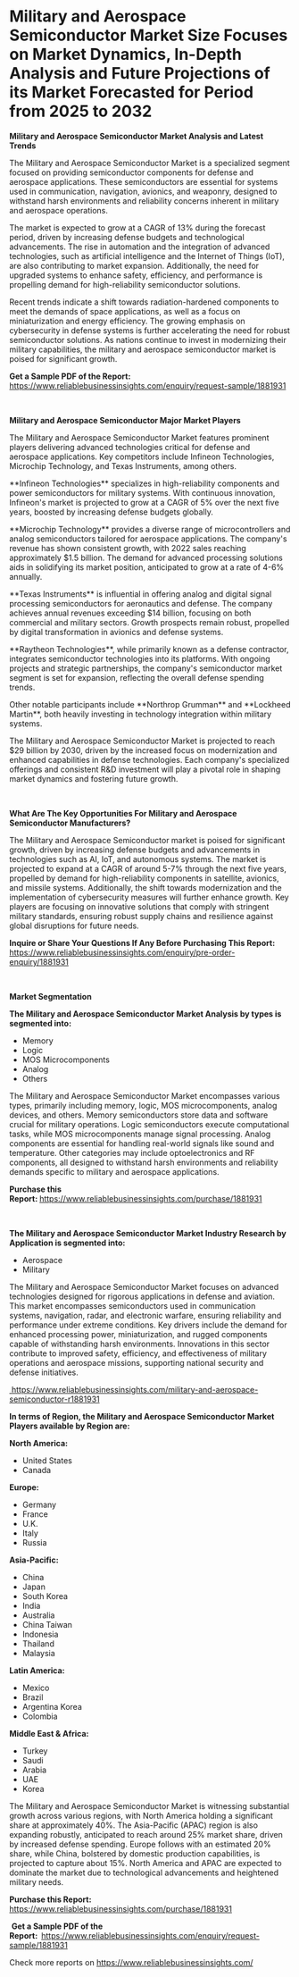 <p><h1>Military and Aerospace Semiconductor Market Size Focuses on Market Dynamics, In-Depth Analysis and Future Projections of its Market Forecasted for Period from 2025 to 2032</h1></p><p><strong>Military and Aerospace Semiconductor Market Analysis and Latest Trends</strong></p>
<p><p>The Military and Aerospace Semiconductor Market is a specialized segment focused on providing semiconductor components for defense and aerospace applications. These semiconductors are essential for systems used in communication, navigation, avionics, and weaponry, designed to withstand harsh environments and reliability concerns inherent in military and aerospace operations. </p><p>The market is expected to grow at a CAGR of 13% during the forecast period, driven by increasing defense budgets and technological advancements. The rise in automation and the integration of advanced technologies, such as artificial intelligence and the Internet of Things (IoT), are also contributing to market expansion. Additionally, the need for upgraded systems to enhance safety, efficiency, and performance is propelling demand for high-reliability semiconductor solutions. </p><p>Recent trends indicate a shift towards radiation-hardened components to meet the demands of space applications, as well as a focus on miniaturization and energy efficiency. The growing emphasis on cybersecurity in defense systems is further accelerating the need for robust semiconductor solutions. As nations continue to invest in modernizing their military capabilities, the military and aerospace semiconductor market is poised for significant growth.</p></p>
<p><strong>Get a Sample PDF of the Report:&nbsp;</strong> <a href="https://www.reliablebusinessinsights.com/enquiry/request-sample/1881931?utm_campaign=3385&utm_medium=2&utm_source=Github&utm_content=ia&utm_term=07042025&utm_id=military-and-aerospace-semiconductor">https://www.reliablebusinessinsights.com/enquiry/request-sample/1881931</a></p>
<p>&nbsp;</p>
<p><strong>Military and Aerospace Semiconductor Major Market Players</strong></p>
<p><p>The Military and Aerospace Semiconductor Market features prominent players delivering advanced technologies critical for defense and aerospace applications. Key competitors include Infineon Technologies, Microchip Technology, and Texas Instruments, among others.</p><p>**Infineon Technologies** specializes in high-reliability components and power semiconductors for military systems. With continuous innovation, Infineon's market is projected to grow at a CAGR of 5% over the next five years, boosted by increasing defense budgets globally.</p><p>**Microchip Technology** provides a diverse range of microcontrollers and analog semiconductors tailored for aerospace applications. The company's revenue has shown consistent growth, with 2022 sales reaching approximately $1.5 billion. The demand for advanced processing solutions aids in solidifying its market position, anticipated to grow at a rate of 4-6% annually.</p><p>**Texas Instruments** is influential in offering analog and digital signal processing semiconductors for aeronautics and defense. The company achieves annual revenues exceeding $14 billion, focusing on both commercial and military sectors. Growth prospects remain robust, propelled by digital transformation in avionics and defense systems.</p><p>**Raytheon Technologies**, while primarily known as a defense contractor, integrates semiconductor technologies into its platforms. With ongoing projects and strategic partnerships, the company's semiconductor market segment is set for expansion, reflecting the overall defense spending trends. </p><p>Other notable participants include **Northrop Grumman** and **Lockheed Martin**, both heavily investing in technology integration within military systems.</p><p>The Military and Aerospace Semiconductor Market is projected to reach $29 billion by 2030, driven by the increased focus on modernization and enhanced capabilities in defense technologies. Each company's specialized offerings and consistent R&D investment will play a pivotal role in shaping market dynamics and fostering future growth.</p></p>
<p>&nbsp;</p>
<p><strong>What Are The Key Opportunities For Military and Aerospace Semiconductor Manufacturers?</strong></p>
<p><p>The Military and Aerospace Semiconductor market is poised for significant growth, driven by increasing defense budgets and advancements in technologies such as AI, IoT, and autonomous systems. The market is projected to expand at a CAGR of around 5-7% through the next five years, propelled by demand for high-reliability components in satellite, avionics, and missile systems. Additionally, the shift towards modernization and the implementation of cybersecurity measures will further enhance growth. Key players are focusing on innovative solutions that comply with stringent military standards, ensuring robust supply chains and resilience against global disruptions for future needs.</p></p>
<p><strong>Inquire or Share Your Questions If Any Before Purchasing This Report:</strong> <a href="https://www.reliablebusinessinsights.com/enquiry/pre-order-enquiry/1881931?utm_campaign=3385&utm_medium=2&utm_source=Github&utm_content=ia&utm_term=07042025&utm_id=military-and-aerospace-semiconductor">https://www.reliablebusinessinsights.com/enquiry/pre-order-enquiry/1881931</a></p>
<p>&nbsp;</p>
<p><strong>Market Segmentation</strong></p>
<p><strong>The Military and Aerospace Semiconductor Market Analysis by types is segmented into:</strong></p>
<p><ul><li>Memory</li><li>Logic</li><li>MOS Microcomponents</li><li>Analog</li><li>Others</li></ul></p>
<p><p>The Military and Aerospace Semiconductor Market encompasses various types, primarily including memory, logic, MOS microcomponents, analog devices, and others. Memory semiconductors store data and software crucial for military operations. Logic semiconductors execute computational tasks, while MOS microcomponents manage signal processing. Analog components are essential for handling real-world signals like sound and temperature. Other categories may include optoelectronics and RF components, all designed to withstand harsh environments and reliability demands specific to military and aerospace applications.</p></p>
<p><strong>Purchase this Report:&nbsp;</strong><a href="https://www.reliablebusinessinsights.com/purchase/1881931?utm_campaign=3385&utm_medium=2&utm_source=Github&utm_content=ia&utm_term=07042025&utm_id=military-and-aerospace-semiconductor">https://www.reliablebusinessinsights.com/purchase/1881931</a></p>
<p>&nbsp;</p>
<p><strong>The Military and Aerospace Semiconductor Market Industry Research by Application is segmented into:</strong></p>
<p><ul><li>Aerospace</li><li>Military</li></ul></p>
<p><p>The Military and Aerospace Semiconductor Market focuses on advanced technologies designed for rigorous applications in defense and aviation. This market encompasses semiconductors used in communication systems, navigation, radar, and electronic warfare, ensuring reliability and performance under extreme conditions. Key drivers include the demand for enhanced processing power, miniaturization, and rugged components capable of withstanding harsh environments. Innovations in this sector contribute to improved safety, efficiency, and effectiveness of military operations and aerospace missions, supporting national security and defense initiatives.</p></p>
<p><a href="https://www.reliablebusinessinsights.com/military-and-aerospace-semiconductor-r1881931?utm_campaign=3385&utm_medium=2&utm_source=Github&utm_content=ia&utm_term=07042025&utm_id=military-and-aerospace-semiconductor">&nbsp;https://www.reliablebusinessinsights.com/military-and-aerospace-semiconductor-r1881931</a></p>
<p><strong>In terms of Region, the Military and Aerospace Semiconductor Market Players available by Region are:</strong></p>
<p>
    <p> <strong> North America: </strong>
        <ul>
            <li>United States</li>
            <li>Canada</li>
        </ul>
        </p> 
    <p> <strong> Europe: </strong>
        <ul>
            <li>Germany</li>
            <li>France</li>
            <li>U.K.</li>
            <li>Italy</li>
            <li>Russia</li>
        </ul>
        </p> 
    <p> <strong> Asia-Pacific: </strong>
        <ul>
            <li>China</li>
            <li>Japan</li>
            <li>South Korea</li>
            <li>India</li>
            <li>Australia</li>
            <li>China Taiwan</li>
            <li>Indonesia</li>
            <li>Thailand</li>
            <li>Malaysia</li>
        </ul>
        </p> 
    <p> <strong> Latin America: </strong>
        <ul>
            <li>Mexico</li>
            <li>Brazil</li>
            <li>Argentina Korea</li>
            <li>Colombia</li>
        </ul>
        </p> 
    <p> <strong> Middle East & Africa: </strong>
        <ul>
            <li>Turkey</li>
            <li>Saudi</li>
            <li>Arabia</li>
            <li>UAE</li>
            <li>Korea</li>
        </ul>
    </p>
    </p>
<p><p>The Military and Aerospace Semiconductor Market is witnessing substantial growth across various regions, with North America holding a significant share at approximately 40%. The Asia-Pacific (APAC) region is also expanding robustly, anticipated to reach around 25% market share, driven by increased defense spending. Europe follows with an estimated 20% share, while China, bolstered by domestic production capabilities, is projected to capture about 15%. North America and APAC are expected to dominate the market due to technological advancements and heightened military needs.</p></p>
<p><strong>Purchase this Report: </strong><a href="https://www.reliablebusinessinsights.com/purchase/1881931?utm_campaign=3385&utm_medium=2&utm_source=Github&utm_content=ia&utm_term=07042025&utm_id=military-and-aerospace-semiconductor">https://www.reliablebusinessinsights.com/purchase/1881931</a></p>
<p>&nbsp;<strong>Get a Sample PDF of the Report:&nbsp;&nbsp;</strong><a href="https://www.reliablebusinessinsights.com/enquiry/request-sample/1881931?utm_campaign=3385&utm_medium=2&utm_source=Github&utm_content=ia&utm_term=07042025&utm_id=military-and-aerospace-semiconductor">https://www.reliablebusinessinsights.com/enquiry/request-sample/1881931</a></p>
<p><strong></strong></p>
<p>Check more reports on <a href="https://www.reliablebusinessinsights.com/?utm_campaign=3385&utm_medium=2&utm_source=Github&utm_content=ia&utm_term=07042025&utm_id=military-and-aerospace-semiconductor">https://www.reliablebusinessinsights.com/</a></p>
